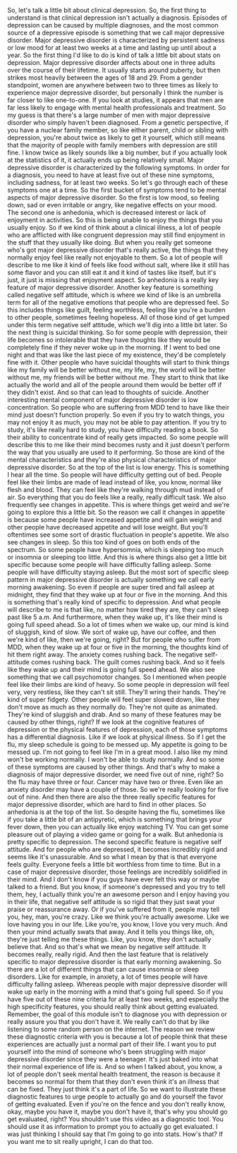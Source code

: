  So, let's talk a little bit about clinical depression. So, the first thing to understand is that clinical depression isn't actually a diagnosis. Episodes of depression can be caused by multiple diagnoses, and the most common source of a depressive episode is something that we call major depressive disorder. Major depressive disorder is characterized by persistent sadness or low mood for at least two weeks at a time and lasting up until about a year. So the first thing I'd like to do is kind of talk a little bit about stats on depression. Major depressive disorder affects about one in three adults over the course of their lifetime. It usually starts around puberty, but then strikes most heavily between the ages of 18 and 29. From a gender standpoint, women are anywhere between two to three times as likely to experience major depressive disorder, but personally I think the number is far closer to like one-to-one. If you look at studies, it appears that men are far less likely to engage with mental health professionals and treatment. So my guess is that there's a large number of men with major depressive disorder who simply haven't been diagnosed. From a genetic perspective, if you have a nuclear family member, so like either parent, child or sibling with depression, you're about twice as likely to get it yourself, which still means that the majority of people with family members with depression are still fine. I know twice as likely sounds like a big number, but if you actually look at the statistics of it, it actually ends up being relatively small. Major depressive disorder is characterized by the following symptoms. In order for a diagnosis, you need to have at least five out of these nine symptoms, including sadness, for at least two weeks. So let's go through each of these symptoms one at a time. So the first bucket of symptoms tend to be mental aspects of major depressive disorder. So the first is low mood, so feeling down, sad or even irritable or angry, like negative effects on your mood. The second one is anhedonia, which is decreased interest or lack of enjoyment in activities. So this is being unable to enjoy the things that you usually enjoy. So if we kind of think about a clinical illness, a lot of people who are afflicted with like congruent depression may still find enjoyment in the stuff that they usually like doing. But when you really get someone who's got major depressive disorder that's really active, the things that they normally enjoy feel like really not enjoyable to them. So a lot of people will describe to me like it kind of feels like food without salt, where like it still has some flavor and you can still eat it and it kind of tastes like itself, but it's just, it just is missing that enjoyment aspect. So anhedonia is a really key feature of major depressive disorder. Another key feature is something called negative self attitude, which is where we kind of like is an umbrella term for all of the negative emotions that people who are depressed feel. So this includes things like guilt, feeling worthless, feeling like you're a burden to other people, sometimes feeling hopeless. All of those kind of get lumped under this term negative self attitude, which we'll dig into a little bit later. So the next thing is suicidal thinking. So for some people with depression, their life becomes so intolerable that they have thoughts like they would be completely fine if they never woke up in the morning. If I went to bed one night and that was like the last piece of my existence, they'd be completely fine with it. Other people who have suicidal thoughts will start to think things like my family will be better without me, my life, my, the world will be better without me, my friends will be better without me. They start to think that like actually the world and all of the people around them would be better off if they didn't exist. And so that can lead to thoughts of suicide. Another interesting mental component of major depressive disorder is low concentration. So people who are suffering from MDD tend to have like their mind just doesn't function properly. So even if you try to watch things, you may not enjoy it as much, you may not be able to pay attention. If you try to study, it's like really hard to study, you have difficulty reading a book. So their ability to concentrate kind of really gets impacted. So some people will describe this to me like their mind becomes rusty and it just doesn't perform the way that you usually are used to it performing. So those are kind of the mental characteristics and they're also physical characteristics of major depressive disorder. So at the top of the list is low energy. This is something I hear all the time. So people will have difficulty getting out of bed. People feel like their limbs are made of lead instead of like, you know, normal like flesh and blood. They can feel like they're walking through mud instead of air. So everything that you do feels like a really, really difficult task. We also frequently see changes in appetite. This is where things get weird and we're going to explore this a little bit. So the reason we call it changes in appetite is because some people have increased appetite and will gain weight and other people have decreased appetite and will lose weight. But you'll oftentimes see some sort of drastic fluctuation in people's appetite. We also see changes in sleep. So this too kind of goes on both ends of the spectrum. So some people have hypersomnia, which is sleeping too much or insomnia or sleeping too little. And this is where things also get a little bit specific because some people will have difficulty falling asleep. Some people will have difficulty staying asleep. But the most sort of specific sleep pattern in major depressive disorder is actually something we call early morning awakening. So even if people are super tired and fall asleep at midnight, they find that they wake up at four or five in the morning. And this is something that's really kind of specific to depression. And what people will describe to me is that like, no matter how tired they are, they can't sleep past like 5 a.m. And furthermore, when they wake up, it's like their mind is going full speed ahead. So a lot of times when we wake up, our mind is kind of sluggish, kind of slow. We sort of wake up, have our coffee, and then we're kind of like, then we're going, right? But for people who suffer from MDD, when they wake up at four or five in the morning, the thoughts kind of hit them right away. The anxiety comes rushing back. The negative self-attitude comes rushing back. The guilt comes rushing back. And so it feels like they wake up and their mind is going full speed ahead. We also see something that we call psychomotor changes. So I mentioned when people feel like their limbs are kind of heavy. So some people in depression will feel very, very restless, like they can't sit still. They'll wring their hands. They're kind of super fidgety. Other people will feel super slowed down, like they don't move as much as they normally do. They're not quite as animated. They're kind of sluggish and drab. And so many of these features may be caused by other things, right? If we look at the cognitive features of depression or the physical features of depression, each of those symptoms has a differential diagnosis. Like if we look at physical illness. So if I get the flu, my sleep schedule is going to be messed up. My appetite is going to be messed up. I'm not going to feel like I'm in a great mood. I also like my mind won't be working normally. I won't be able to study normally. And so some of these symptoms are caused by other things. And that's why to make a diagnosis of major depressive disorder, we need five out of nine, right? So the flu may have three or four. Cancer may have two or three. Even like an anxiety disorder may have a couple of those. So we're really looking for five out of nine. And then there are also the three really specific features for major depressive disorder, which are hard to find in other places. So anhedonia is at the top of the list. So despite having the flu, sometimes like if you take a little bit of an antipyretic, which is something that brings your fever down, then you can actually like enjoy watching TV. You can get some pleasure out of playing a video game or going for a walk. But anhedonia is pretty specific to depression. The second specific feature is negative self attitude. And for people who are depressed, it becomes incredibly rigid and seems like it's unassurable. And so what I mean by that is that everyone feels guilty. Everyone feels a little bit worthless from time to time. But in a case of major depressive disorder, those feelings are incredibly solidified in their mind. And I don't know if you guys have ever felt this way or maybe talked to a friend. But you know, if someone's depressed and you try to tell them, hey, I actually think you're an awesome person and I enjoy having you in their life, that negative self attitude is so rigid that they just swat your praise or reassurance away. Or if you've suffered from it, people may tell you, hey, man, you're crazy. Like we think you're actually awesome. Like we love having you in our life. Like you're, you know, I love you very much. And then your mind actually swats that away. And it tells you things like, oh, they're just telling me these things. Like, you know, they don't actually believe that. And so that's what we mean by negative self attitude. It becomes really, really rigid. And then the last feature that is relatively specific to major depressive disorder is that early morning awakening. So there are a lot of different things that can cause insomnia or sleep disorders. Like for example, in anxiety, a lot of times people will have difficulty falling asleep. Whereas people with major depressive disorder will wake up early in the morning with a mind that's going full speed. So if you have five out of these nine criteria for at least two weeks, and especially the high specificity features, you should really think about getting evaluated. Remember, the goal of this module isn't to diagnose you with depression or really assure you that you don't have it. We really can't do that by like listening to some random person on the internet. The reason we review these diagnostic criteria with you is because a lot of people think that these experiences are actually just a normal part of their life. I want you to put yourself into the mind of someone who's been struggling with major depressive disorder since they were a teenager. It's just baked into what their normal experience of life is. And so when I talked about, you know, a lot of people don't seek mental health treatment, the reason is because it becomes so normal for them that they don't even think it's an illness that can be fixed. They just think it's a part of life. So we want to illustrate these diagnostic features to urge people to actually go and do yourself the favor of getting evaluated. Even if you're on the fence and you don't really know, okay, maybe you have it, maybe you don't have it, that's why you should go get evaluated, right? You shouldn't use this video as a diagnostic tool. You should use it as information to prompt you to actually go get evaluated. I was just thinking I should say that I'm going to go into stats. How's that? If you want me to sit really upright, I can do that too.